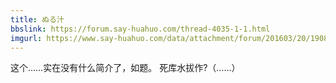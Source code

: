 ```yaml
---
title: ぬる汁
bbslink: https://forum.say-huahuo.com/thread-4035-1-1.html
imgurl: https://www.say-huahuo.com/data/attachment/forum/201603/20/190804y88i20iz7s20it2d.jpg
---
```


这个……实在没有什么简介了，如题。
死库水拔作?（……）<!--more-->
